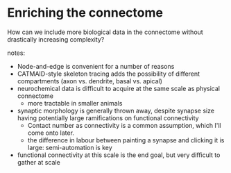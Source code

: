 # Enriching the connectome

How can we include more biological data in the connectome without
drastically increasing complexity?

notes:

- Node-and-edge is convenient for a number of reasons
- CATMAID-style skeleton tracing adds the possibility of different
compartments (axon vs. dendrite, basal vs. apical)
- neurochemical data is difficult to acquire at the same scale as
physical connectome
    - more tractable in smaller animals
- synaptic morphology is generally thrown away, despite synapse size
having potentially large ramifications on functional connectivity
    - Contact number as connectivity is a common assumption, which I'll
    come onto later.
    - the difference in labour between painting a synapse and clicking
    it is large: semi-automation is key
- functional connectivity at this scale is the end goal, but very
difficult to gather at scale
